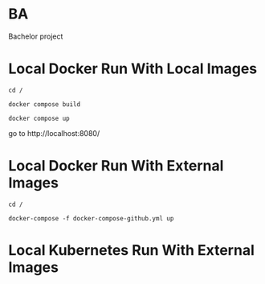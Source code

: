 # BA
Bachelor project

# Local Docker Run With Local Images
```cd /```

```docker compose build```

```docker compose up```

go to http://localhost:8080/

# Local Docker Run With External Images
```cd /```

```docker-compose -f docker-compose-github.yml up```

# Local Kubernetes Run With External Images

